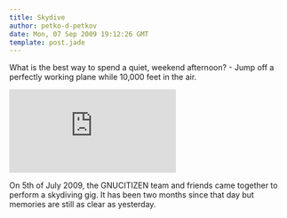 ```yaml
---
title: Skydive
author: petko-d-petkov
date: Mon, 07 Sep 2009 19:12:26 GMT
template: post.jade
---
```


What is the best way to spend a quiet, weekend afternoon? - Jump off a perfectly working plane while 10,000 feet in the air.

<iframe class="video" src="http://www.youtube.com/embed/dw2SnTcbTKA" frameborder="0" allowfullscreen></iframe>

On 5th of July 2009, the GNUCITIZEN team and friends came together to perform a skydiving gig. It has been two months since that day but memories are still as clear as yesterday.
